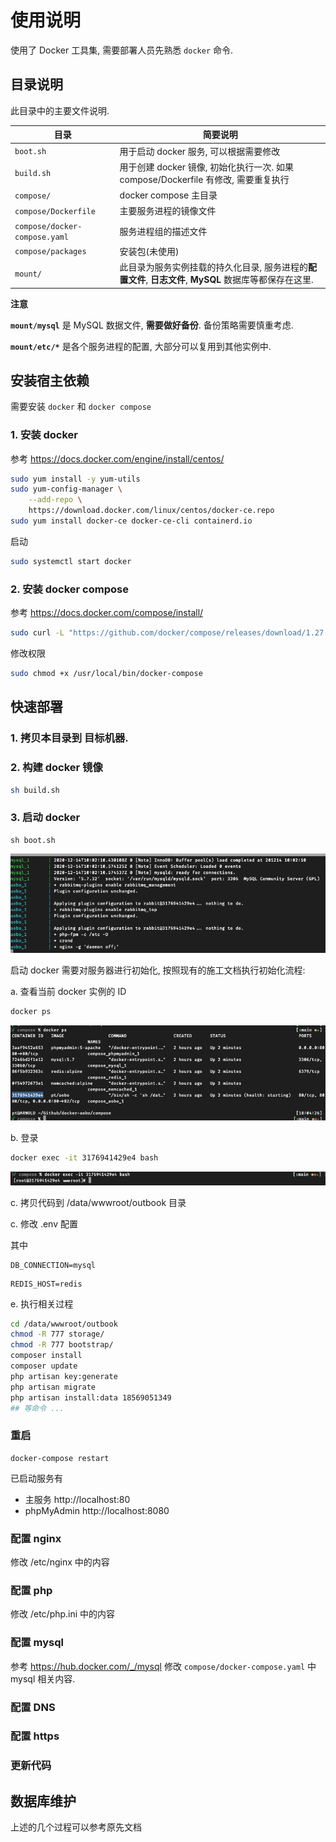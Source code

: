 # 使用说明

使用了 Docker 工具集, 需要部署人员先熟悉 `docker` 命令.

## 目录说明

此目录中的主要文件说明. 

|目录|简要说明|
|-----|-----|
|`boot.sh`| 用于启动 docker 服务, 可以根据需要修改|
|`build.sh`| 用于创建 docker 镜像, 初始化执行一次. 如果 compose/Dockerfile 有修改, 需要重复执行|
|`compose/` | docker compose 主目录|
|`compose/Dockerfile`| 主要服务进程的镜像文件|
|`compose/docker-compose.yaml`| 服务进程组的描述文件 |
|`compose/packages`| 安装包(未使用)|
|`mount/` | 此目录为服务实例挂载的持久化目录, 服务进程的**配置文件**, **日志文件**, **MySQL** 数据库等都保存在这里.|

**注意**

**`mount/mysql`** 是 MySQL 数据文件, **需要做好备份**.  备份策略需要慎重考虑.

**`mount/etc/*`** 是各个服务进程的配置, 大部分可以复用到其他实例中. 

## 安装宿主依赖

需要安装 `docker` 和 `docker compose`

### 1. 安装 docker

参考 https://docs.docker.com/engine/install/centos/

```bash
sudo yum install -y yum-utils
sudo yum-config-manager \
    --add-repo \
    https://download.docker.com/linux/centos/docker-ce.repo
sudo yum install docker-ce docker-ce-cli containerd.io
```

启动
```bash
sudo systemctl start docker
```

### 2. 安装 docker compose 

参考 https://docs.docker.com/compose/install/

```bash
sudo curl -L "https://github.com/docker/compose/releases/download/1.27.4/docker-compose-$(uname -s)-$(uname -m)" -o /usr/local/bin/docker-compose
```
修改权限
```bash
sudo chmod +x /usr/local/bin/docker-compose
```

## 快速部署

### 1. **拷贝本目录到 目标机器.**

### 2. 构建 docker 镜像

```bash
sh build.sh
```

### 3. 启动 docker
```
sh boot.sh
```

![docker-compose up](./images/up.png)

启动 docker 需要对服务器进行初始化, 按照现有的施工文档执行初始化流程:

a. 查看当前 docker 实例的 ID

```bash
docker ps
```
![docker ps](./images/ps.png)

b. 登录
```bash
docker exec -it 3176941429e4 bash
```
![docker exec](./images/bash.png)

c. 拷贝代码到 /data/wwwroot/outbook 目录

c. 修改 .env 配置 

其中

```
DB_CONNECTION=mysql
```
```
REDIS_HOST=redis
```

e. 执行相关过程

```bash
cd /data/wwwroot/outbook
chmod -R 777 storage/
chmod -R 777 bootstrap/
composer install
composer update
php artisan key:generate
php artisan migrate
php artisan install:data 18569051349
## 等命令 ...
```

### 重启

```
docker-compose restart
```

已启动服务有
 
- 主服务 http://localhost:80 
- phpMyAdmin http://localhost:8080

### 配置 nginx

修改 /etc/nginx 中的内容

### 配置 php

修改 /etc/php.ini 中的内容

### 配置 mysql

参考  https://hub.docker.com/_/mysql  修改 `compose/docker-compose.yaml` 中 mysql 相关内容. 

### 配置 DNS
### 配置 https
### 更新代码
## 数据库维护

上述的几个过程可以参考原先文档
